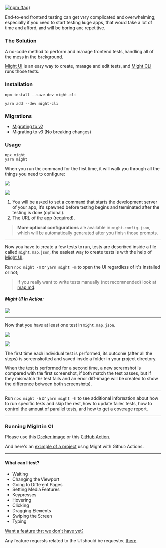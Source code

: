 [![npm (tag)](https://img.shields.io/npm/v/might-cli/latest)](http://npmjs.com/package/might-cli)

End-to-end frontend testing can get very complicated and overwhelming; especially if you need to start testing huge apps, that would take a lot of time and afford, and will be boring and repetitive.

### The Solution

A no-code method to perform and manage frontend tests, handling all of the mess in the background.

[Might UI](https://github.com/ker0olos/Might) is an easy way to create, manage and edit tests, and [Might CLI](https://github.com/ker0olos/might-cli) runs those tests.

### Installation
`npm install --save-dev might-cli`

`yarn add --dev might-cli`

### Migrations

- [Migrating to v2](https://github.com/ker0olos/might-cli/raw/main/migrating-to-v2.md)
- ~~Migrating to v3~~ (No breaking changes)

### Usage

`npx might`  
`yarn might`

When you run the command for the first time, it will walk you through all the things you need to configure:

[![](./screenshots/1.png)](https://github.com/ker0olos/might-cli/raw/main/screenshots/1.png)

[![](./screenshots/2.png)](https://github.com/ker0olos/might-cli/raw/main/screenshots/2.png)

1. You will be asked to set a command that starts the development server of your app, it's spawned before testing begins and terminated after the testing is done (optional).
2. The URL of the app (required).


> **More optional configurations** are available in `might.config.json`, which will be automatically generated after you finish those prompts.

---

Now you have to create a few tests to run, tests are described inside a file called `might.map.json`, the easiest way to create tests is with the help of [Might UI](https://github.com/ker0olos/Might).

Run `npx might -m` or `yarn might -m` to open the UI regardless of it's installed or not;

> If you really want to write tests manually (not recommended) look at
> [map.md](https://github.com/ker0olos/might-cli/blob/main/map.md).

##### *Might UI In Action:*
[![](https://github.com/ker0olos/Might/raw/main/screenshots/1.png)](https://github.com/ker0olos/Might/raw/main/screenshots/1.png)

---

Now that you have at least one test in `might.map.json`.

[![](./screenshots/3.png)](https://github.com/ker0olos/might-cli/raw/main/screenshots/3.png)

[![](./screenshots/4.png)](https://github.com/ker0olos/might-cli/raw/main/screenshots/4.png)

The first time each individual test is performed, its outcome (after all the steps) is screenshotted and saved inside a folder in your project directory.

When the test is performed for a second time, a new screenshot is compared with the first screenshot, if both match the test passes, but if they mismatch the test fails and an error diff-image will be created to show the difference between both screenshots).

---

Run `npx might -h` or `yarn might -h` to see additional information about how to run specific tests and skip the rest, how to update failed tests, how to control the amount of parallel tests, and how to get a coverage report.

---

### Running Might in CI

Please use this [Docker image](https://hub.docker.com/_/microsoft-playwright) or this [GitHub Action](https://github.com/microsoft/playwright-github-action).

And here's an [example of a project](https://github.com/ker0olos/example) using Might with Github Actions.

---

#### What can I test?

- Waiting
- Changing the Viewport
- Going to Different Pages
- Setting Media Features
- Keypresses
- Hovering
- Clicking
- Dragging Elements
- Swiping the Screen
- Typing

[Want a feature that we don't have yet?](https://github.com/ker0olos/might-cli/issues/new?template=feature_request.md)

Any feature requests related to the UI should be requested [there](https://github.com/ker0olos/Might/issues/new?template=feature_request.md).
